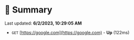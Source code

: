 # 📖 Summary
Last updated: **6/2/2023, 10:29:05 AM**

- `GET` [https://google.com](https://google.com) - **Up** (122ms)
